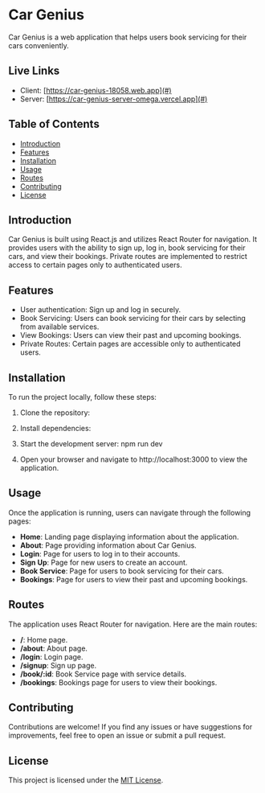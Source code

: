  # Car Genius

Car Genius is a web application that helps users book servicing for their cars conveniently.

## Live Links

- Client: [https://car-genius-18058.web.app](#)
- Server: [https://car-genius-server-omega.vercel.app](#)


## Table of Contents
- [Introduction](#introduction)
- [Features](#features)
- [Installation](#installation)
- [Usage](#usage)
- [Routes](#routes)
- [Contributing](#contributing)
- [License](#license)

## Introduction

Car Genius is built using React.js and utilizes React Router for navigation. It provides users with the ability to sign up, log in, book servicing for their cars, and view their bookings. Private routes are implemented to restrict access to certain pages only to authenticated users.

## Features

- User authentication: Sign up and log in securely.
- Book Servicing: Users can book servicing for their cars by selecting from available services.
- View Bookings: Users can view their past and upcoming bookings.
- Private Routes: Certain pages are accessible only to authenticated users.

## Installation

To run the project locally, follow these steps:

1. Clone the repository:


2. Install dependencies:


3. Start the development server: npm run dev


4. Open your browser and navigate to http://localhost:3000 to view the application.

## Usage

Once the application is running, users can navigate through the following pages:

- **Home**: Landing page displaying information about the application.
- **About**: Page providing information about Car Genius.
- **Login**: Page for users to log in to their accounts.
- **Sign Up**: Page for new users to create an account.
- **Book Service**: Page for users to book servicing for their cars.
- **Bookings**: Page for users to view their past and upcoming bookings.

## Routes

The application uses React Router for navigation. Here are the main routes:

- **/**: Home page.
- **/about**: About page.
- **/login**: Login page.
- **/signup**: Sign up page.
- **/book/:id**: Book Service page with service details.
- **/bookings**: Bookings page for users to view their bookings.

## Contributing

Contributions are welcome! If you find any issues or have suggestions for improvements, feel free to open an issue or submit a pull request.

## License

This project is licensed under the [MIT License](LICENSE).
